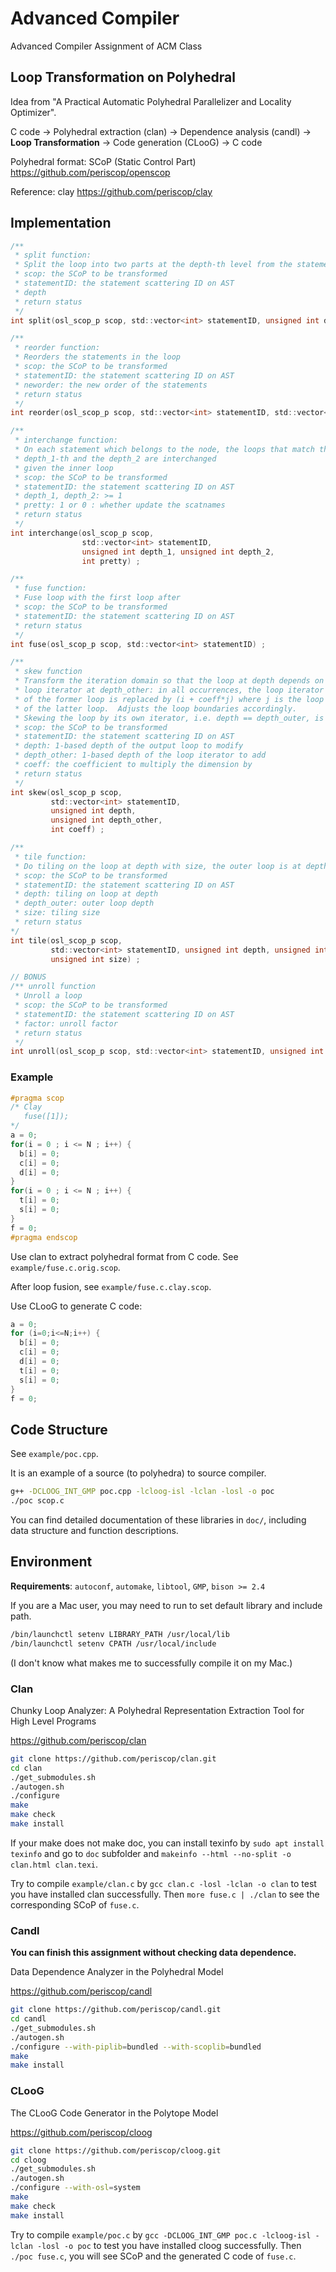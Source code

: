 # Advanced Compiler

Advanced Compiler Assignment of ACM Class

## Loop Transformation on Polyhedral

Idea from "A Practical Automatic Polyhedral Parallelizer and Locality Optimizer".

C code → Polyhedral extraction (clan) → Dependence analysis (candl) → **Loop Transformation** → Code generation (CLooG) → C code

Polyhedral format: SCoP (Static Control Part)
https://github.com/periscop/openscop

Reference: clay 
https://github.com/periscop/clay

## Implementation

```C
/**
 * split function:
 * Split the loop into two parts at the depth-th level from the statement
 * scop: the SCoP to be transformed
 * statementID: the statement scattering ID on AST
 * depth
 * return status
 */
int split(osl_scop_p scop, std::vector<int> statementID, unsigned int depth);

/**
 * reorder function:
 * Reorders the statements in the loop
 * scop: the SCoP to be transformed
 * statementID: the statement scattering ID on AST
 * neworder: the new order of the statements
 * return status
 */
int reorder(osl_scop_p scop, std::vector<int> statementID, std::vector<int> neworder) ;

/**
 * interchange function:
 * On each statement which belongs to the node, the loops that match the
 * depth_1-th and the depth_2 are interchanged
 * given the inner loop
 * scop: the SCoP to be transformed
 * statementID: the statement scattering ID on AST
 * depth_1, depth_2: >= 1
 * pretty: 1 or 0 : whether update the scatnames
 * return status
 */
int interchange(osl_scop_p scop,
                std::vector<int> statementID,
                unsigned int depth_1, unsigned int depth_2,
                int pretty) ;

/**
 * fuse function:
 * Fuse loop with the first loop after
 * scop: the SCoP to be transformed
 * statementID: the statement scattering ID on AST
 * return status
 */
int fuse(osl_scop_p scop, std::vector<int> statementID) ;

/**
 * skew function
 * Transform the iteration domain so that the loop at depth depends on the
 * loop iterator at depth_other: in all occurrences, the loop iterator i
 * of the former loop is replaced by (i + coeff*j) where j is the loop iterator
 * of the latter loop.  Adjusts the loop boundaries accordingly.
 * Skewing the loop by its own iterator, i.e. depth == depth_outer, is invalid
 * scop: the SCoP to be transformed
 * statementID: the statement scattering ID on AST
 * depth: 1-based depth of the output loop to modify
 * depth_other: 1-based depth of the loop iterator to add
 * coeff: the coefficient to multiply the dimension by
 * return status
 */
int skew(osl_scop_p scop,
         std::vector<int> statementID,
         unsigned int depth,
         unsigned int depth_other,
         int coeff) ;

/**
 * tile function:
 * Do tiling on the loop at depth with size, the outer loop is at depth_outer
 * scop: the SCoP to be transformed
 * statementID: the statement scattering ID on AST
 * depth: tiling on loop at depth
 * depth_outer: outer loop depth
 * size: tiling size
 * return status
*/
int tile(osl_scop_p scop,
         std::vector<int> statementID, unsigned int depth, unsigned int depth_outer,
         unsigned int size) ;

// BONUS
/** unroll function
 * Unroll a loop
 * scop: the SCoP to be transformed
 * statementID: the statement scattering ID on AST
 * factor: unroll factor
 * return status
 */
int unroll(osl_scop_p scop, std::vector<int> statementID, unsigned int factor) ;
```

### Example

```C
#pragma scop
/* Clay
   fuse([1]);
*/
a = 0;
for(i = 0 ; i <= N ; i++) {
  b[i] = 0;
  c[i] = 0;
  d[i] = 0;
}
for(i = 0 ; i <= N ; i++) {
  t[i] = 0;
  s[i] = 0;
}
f = 0;
#pragma endscop
```

Use clan to extract polyhedral format from C code.
See `example/fuse.c.orig.scop`.

After loop fusion, see `example/fuse.c.clay.scop`.

Use CLooG to generate C code:

```C
a = 0;
for (i=0;i<=N;i++) {
  b[i] = 0;
  c[i] = 0;
  d[i] = 0;
  t[i] = 0;
  s[i] = 0;
}
f = 0;
```

## Code Structure

See `example/poc.cpp`. 

It is an example of a source (to polyhedra) to source compiler. 

```bash
g++ -DCLOOG_INT_GMP poc.cpp -lcloog-isl -lclan -losl -o poc
./poc scop.c
```

You can find detailed documentation of these libraries in `doc/`, including data structure and function descriptions.

## Environment 

**Requirements**: `autoconf`, `automake`, `libtool`, `GMP`, `bison >= 2.4`

If you are a Mac user, you may need to run to set default library and include path.

```bash
/bin/launchctl setenv LIBRARY_PATH /usr/local/lib
/bin/launchctl setenv CPATH /usr/local/include
```

(I don't know what makes me to successfully compile it on my Mac.)

### Clan

Chunky Loop Analyzer: A Polyhedral Representation Extraction Tool for High Level Programs

https://github.com/periscop/clan

```bash
git clone https://github.com/periscop/clan.git
cd clan
./get_submodules.sh
./autogen.sh
./configure
make
make check
make install
```

If your make does not make doc, you can install texinfo by 
`sudo apt install texinfo` and go to `doc` subfolder and `makeinfo --html --no-split -o clan.html clan.texi`.

Try to compile `example/clan.c` by `gcc clan.c -losl -lclan -o clan` to test you have installed clan successfully.
Then `more fuse.c | ./clan` to see the corresponding SCoP of `fuse.c`.

### Candl

**You can finish this assignment without checking data dependence.**

Data Dependence Analyzer in the Polyhedral Model

https://github.com/periscop/candl

```bash
git clone https://github.com/periscop/candl.git
cd candl
./get_submodules.sh
./autogen.sh
./configure --with-piplib=bundled --with-scoplib=bundled
make
make install
```

### CLooG

The CLooG Code Generator in the Polytope Model

https://github.com/periscop/cloog

```bash
git clone https://github.com/periscop/cloog.git
cd cloog
./get_submodules.sh
./autogen.sh
./configure --with-osl=system
make
make check
make install
```

Try to compile `example/poc.c` by `gcc -DCLOOG_INT_GMP poc.c -lcloog-isl -lclan -losl -o poc` to test you have installed cloog successfully.
Then `./poc fuse.c`, you will see SCoP and the generated C code of `fuse.c`.